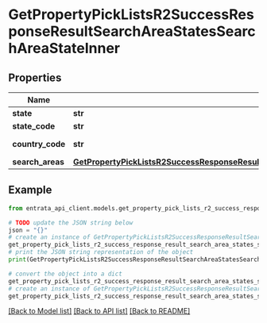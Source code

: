 # GetPropertyPickListsR2SuccessResponseResultSearchAreaStatesSearchAreaStateInner


## Properties

Name | Type | Description | Notes
------------ | ------------- | ------------- | -------------
**state** | **str** | State name | 
**state_code** | **str** | State code | 
**country_code** | **str** | Country code | 
**search_areas** | [**GetPropertyPickListsR2SuccessResponseResultSearchAreaStatesSearchAreaStateInnerSearchAreas**](GetPropertyPickListsR2SuccessResponseResultSearchAreaStatesSearchAreaStateInnerSearchAreas.md) |  | 

## Example

```python
from entrata_api_client.models.get_property_pick_lists_r2_success_response_result_search_area_states_search_area_state_inner import GetPropertyPickListsR2SuccessResponseResultSearchAreaStatesSearchAreaStateInner

# TODO update the JSON string below
json = "{}"
# create an instance of GetPropertyPickListsR2SuccessResponseResultSearchAreaStatesSearchAreaStateInner from a JSON string
get_property_pick_lists_r2_success_response_result_search_area_states_search_area_state_inner_instance = GetPropertyPickListsR2SuccessResponseResultSearchAreaStatesSearchAreaStateInner.from_json(json)
# print the JSON string representation of the object
print(GetPropertyPickListsR2SuccessResponseResultSearchAreaStatesSearchAreaStateInner.to_json())

# convert the object into a dict
get_property_pick_lists_r2_success_response_result_search_area_states_search_area_state_inner_dict = get_property_pick_lists_r2_success_response_result_search_area_states_search_area_state_inner_instance.to_dict()
# create an instance of GetPropertyPickListsR2SuccessResponseResultSearchAreaStatesSearchAreaStateInner from a dict
get_property_pick_lists_r2_success_response_result_search_area_states_search_area_state_inner_from_dict = GetPropertyPickListsR2SuccessResponseResultSearchAreaStatesSearchAreaStateInner.from_dict(get_property_pick_lists_r2_success_response_result_search_area_states_search_area_state_inner_dict)
```
[[Back to Model list]](../README.md#documentation-for-models) [[Back to API list]](../README.md#documentation-for-api-endpoints) [[Back to README]](../README.md)


